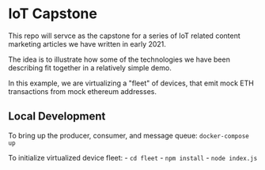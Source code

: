 # IoT Capstone

This repo will servce as the capstone for a series of IoT related content marketing articles we have written in early 2021.

The idea is to illustrate how some of the technologies we have been describing fit together in a relatively simple demo.

In this example, we are virtualizing a "fleet" of devices, that emit mock ETH transactions from mock ethereum addresses.

## Local Development

To bring up the producer, consumer, and message queue: `docker-compose up`

To initialize virtualized device fleet:
    - `cd fleet`
    - `npm install`
    - `node index.js`